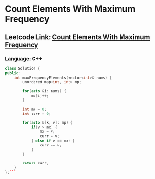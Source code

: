 # Count Elements With Maximum Frequency

## Leetcode Link: [Count Elements With Maximum Frequency](https://leetcode.com/problems/count-elements-with-maximum-frequency/)
### Language: C++

```cpp
class Solution {
public:
    int maxFrequencyElements(vector<int>& nums) {
        unordered_map<int, int> mp;
        
        for(auto &i: nums) {
            mp[i]++;
        }
        
        int mx = 0;
        int curr = 0;
        
        for(auto &[k, v]: mp) {
            if(v > mx) {
                mx = v;
                curr = v;
            } else if(v == mx) {
                curr += v;
            }
        }
        
        return curr;
    }
};```



